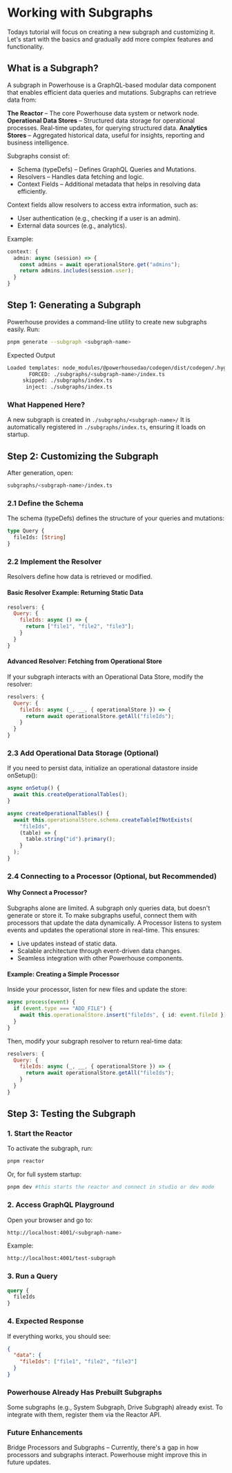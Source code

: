 # Working with Subgraphs

Todays tutorial will focus on creating a new subgraph and customizing it. Let's start with the basics and gradually add more complex features and functionality.

## What is a Subgraph?

A subgraph in Powerhouse is a GraphQL-based modular data component that enables efficient data queries and mutations. Subgraphs can retrieve data from:

**The Reactor** – The core Powerhouse data system or network node. 
**Operational Data Stores** – Structured data storage for operational processes. Real-time updates, for querying structured data.
**Analytics Stores** – Aggregated historical data, useful for insights, reporting and business intelligence.

Subgraphs consist of:

- Schema (typeDefs) – Defines GraphQL Queries and Mutations.
- Resolvers – Handles data fetching and logic.
- Context Fields – Additional metadata that helps in resolving data efficiently.

Context fields allow resolvers to access extra information, such as:
- User authentication (e.g., checking if a user is an admin).
- External data sources (e.g., analytics).

Example:

```typescript
context: {
  admin: async (session) => {
    const admins = await operationalStore.get("admins");
    return admins.includes(session.user);
  }
}
```

## Step 1: Generating a Subgraph

Powerhouse provides a command-line utility to create new subgraphs easily. Run:

```bash
pnpm generate --subgraph <subgraph-name>
```
Expected Output
```bash
Loaded templates: node_modules/@powerhousedao/codegen/dist/codegen/.hygen/templates
       FORCED: ./subgraphs/<subgraph-name>/index.ts
     skipped: ./subgraphs/index.ts
      inject: ./subgraphs/index.ts
```

### What Happened Here?
A new subgraph is created in `./subgraphs/<subgraph-name>/`
It is automatically registered in `./subgraphs/index.ts`, ensuring it loads on startup.

## Step 2: Customizing the Subgraph

After generation, open:

```bash
subgraphs/<subgraph-name>/index.ts
```

### 2.1 Define the Schema
The schema (typeDefs) defines the structure of your queries and mutations:

```graphql
type Query {
  fileIds: [String]
}
```

### 2.2 Implement the Resolver
Resolvers define how data is retrieved or modified.

#### Basic Resolver Example: Returning Static Data

```js
resolvers: {
  Query: {
    fileIds: async () => {
      return ["file1", "file2", "file3"];
    }
  }
}
```

#### Advanced Resolver: Fetching from Operational Store
If your subgraph interacts with an Operational Data Store, modify the resolver:

```js
resolvers: {
  Query: {
    fileIds: async (_, __, { operationalStore }) => {
      return await operationalStore.getAll("fileIds");
    }
  }
}
```

### 2.3 Add Operational Data Storage (Optional)
If you need to persist data, initialize an operational datastore inside onSetup():

```ts
async onSetup() {
  await this.createOperationalTables();
}

async createOperationalTables() {
  await this.operationalStore.schema.createTableIfNotExists(
    "fileIds",
    (table) => {
      table.string("id").primary();
    }
  );
}
```

### 2.4 Connecting to a Processor (Optional, but Recommended)

#### Why Connect a Processor?
Subgraphs alone are limited. A subgraph only queries data, but doesn't generate or store it.
To make subgraphs useful, connect them with processors that update the data dynamically.
A Processor listens to system events and updates the operational store in real-time. This ensures:

- Live updates instead of static data.
- Scalable architecture through event-driven data changes.
- Seamless integration with other Powerhouse components.

#### Example: Creating a Simple Processor
Inside your processor, listen for new files and update the store:

```ts
async process(event) {
  if (event.type === "ADD_FILE") {
    await this.operationalStore.insert("fileIds", { id: event.fileId });
  }
}
```

Then, modify your subgraph resolver to return real-time data:

```js
resolvers: {
  Query: {
    fileIds: async (_, __, { operationalStore }) => {
      return await operationalStore.getAll("fileIds");
    }
  }
}
```

## Step 3: Testing the Subgraph

### 1. Start the Reactor
To activate the subgraph, run:

```bash
pnpm reactor
```
Or, for full system startup:

```bash
pnpm dev #this starts the reactor and connect in studio or dev mode
```

### 2. Access GraphQL Playground
Open your browser and go to:

```bash
http://localhost:4001/<subgraph-name>
```
Example:

```bash
http://localhost:4001/test-subgraph
```

### 3. Run a Query

```graphql
query {
  fileIds
}
```

### 4. Expected Response
If everything works, you should see:

```json
{
  "data": {
    "fileIds": ["file1", "file2", "file3"]
  }
}
```


### Powerhouse Already Has Prebuilt Subgraphs

Some subgraphs (e.g., System Subgraph, Drive Subgraph) already exist.
To integrate with them, register them via the Reactor API.

### Future Enhancements

Bridge Processors and Subgraphs – Currently, there's a gap in how processors and subgraphs interact. Powerhouse might improve this in future updates.